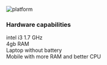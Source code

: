 ![platform](https://img.shields.io/badge/debian-xfce4-C8063B?style=plastic&logo=debian)

### Hardware capabilities

intel i3 1.7 GHz \
4gb RAM \
Laptop without battery \
Mobile with more RAM and better CPU
